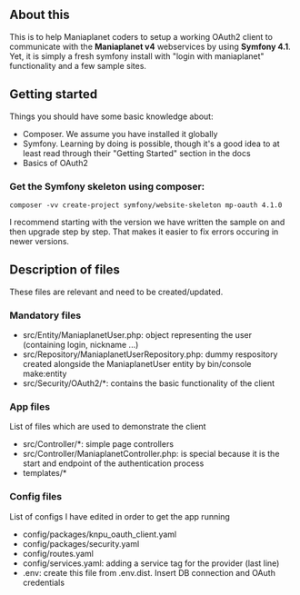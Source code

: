 ## About this
This is to help Maniaplanet coders to setup a working OAuth2 client to communicate with the **Maniaplanet v4** webservices by using **Symfony 4.1**. Yet, it is simply a fresh symfony install with "login with maniaplanet" functionality and a few sample sites.

## Getting started
Things you should have some basic knowledge about:
 - Composer. We assume you have installed it globally
 - Symfony. Learning by doing is possible, though it's a good idea to at least read through their "Getting Started" section in the docs
 - Basics of OAuth2

### Get the Symfony skeleton using composer:

    composer -vv create-project symfony/website-skeleton mp-oauth 4.1.0
I recommend starting with the version we have written the sample on and then upgrade step by step. That makes it easier to fix errors occuring in newer versions.



## Description of files
These files are relevant and need to be created/updated.
### Mandatory files
- src/Entity/ManiaplanetUser.php: object representing the user (containing login, nickname ...)
- src/Repository/ManiaplanetUserRepository.php: dummy respository created alongside the ManiaplanetUser entity by bin/console make:entity
- src/Security/OAuth2/*: contains the basic functionality of the client

### App files
List of files which are used to demonstrate the client
- src/Controller/*: simple page controllers
- src/Controller/ManiaplanetController.php: is special because it is the start and endpoint of the authentication process
- templates/*

### Config files
List of configs I have edited in order to get the app running
- config/packages/knpu_oauth_client.yaml
- config/packages/security.yaml
- config/routes.yaml
- config/services.yaml: adding a service tag for the provider (last line)
- .env: create this file from .env.dist. Insert DB connection and OAuth credentials

